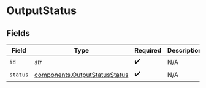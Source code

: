 # OutputStatus


## Fields

| Field                                                                      | Type                                                                       | Required                                                                   | Description                                                                |
| -------------------------------------------------------------------------- | -------------------------------------------------------------------------- | -------------------------------------------------------------------------- | -------------------------------------------------------------------------- |
| `id`                                                                       | *str*                                                                      | :heavy_check_mark:                                                         | N/A                                                                        |
| `status`                                                                   | [components.OutputStatusStatus](../../models/shared/outputstatusstatus.md) | :heavy_check_mark:                                                         | N/A                                                                        |